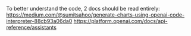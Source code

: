 To better understand the code, 2 docs should be read entirely:
https://medium.com/@sumitsahoo/generate-charts-using-openai-code-interpreter-88cb93a06da0
https://platform.openai.com/docs/api-reference/assistants
